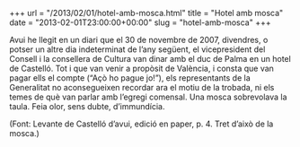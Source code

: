 +++
url = "/2013/02/01/hotel-amb-mosca.html"
title = "Hotel amb mosca"
date = "2013-02-01T23:00:00+00:00"
slug = "hotel-amb-mosca"
+++

Avui he llegit en un diari que el 30 de novembre de 2007, divendres, o potser un altre dia indeterminat de l’any següent, el vicepresident del Consell i la consellera de Cultura van dinar amb el duc de Palma en un hotel de Castelló. Tot i que van venir a propòsit de València, i consta que van pagar ells el compte (“Açò ho pague jo!”), els representants de la Generalitat no aconsegueixen recordar ara el motiu de la trobada, ni els temes de què van parlar amb l’egregi comensal. Una mosca sobrevolava la taula. Feia olor, sens dubte, d’immundícia.

(Font: Levante de Castelló d’avui, edició en paper, p. 4. Tret d’això de la mosca.)
